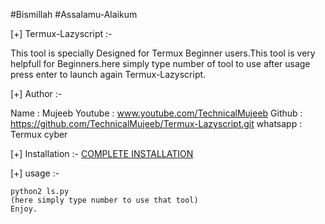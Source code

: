 #Bismillah
#Assalamu-Alaikum 

[+] Termux-Lazyscript :-
 
   This tool is specially Designed for Termux Beginner 
   users.This tool is very helpfull for Beginners.here
   simply type number of tool to use after usage press
   enter to launch again Termux-Lazyscript.

[+] Author :-

   Name : Mujeeb
   Youtube : www.youtube.com/TechnicalMujeeb
   Github : https://github.com/TechnicalMujeeb/Termux-Lazyscript.git
   whatsapp : Termux cyber   

[+] Installation :-
<a href="https://www.learntermux.tech/2020/02/Install-Lazy-Script-in-Termux.html">COMPLETE INSTALLATION</a>

[+] usage :-

    python2 ls.py
    (here simply type number to use that tool)
    Enjoy.
